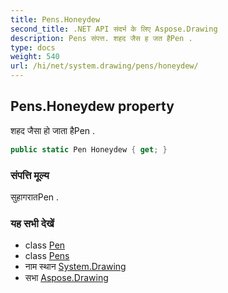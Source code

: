 ```yaml
---
title: Pens.Honeydew
second_title: .NET API संदर्भ के लिए Aspose.Drawing
description: Pens संपत्त. शहद जैस ह जत हैPen .
type: docs
weight: 540
url: /hi/net/system.drawing/pens/honeydew/
---
```

## Pens.Honeydew property

शहद जैसा हो जाता हैPen .

```csharp
public static Pen Honeydew { get; }
```

### संपत्ति मूल्य

सुहागरातPen .

### यह सभी देखें

* class [Pen](../../pen/)
* class [Pens](../)
* नाम स्थान [System.Drawing](../../pens/)
* सभा [Aspose.Drawing](../../../)


